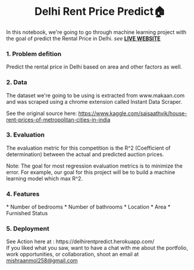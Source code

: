 <h1 align="center"> Delhi Rent Price Predict🏠</h1> 

In this notebook, we're going to go through machine learning project with the goal of predict the Rental Price in Delhi. *see* **[LIVE WEBSITE](https://delhirentpredict.herokuapp.com/)**

<H3>1. Problem defition</H3>
Predict the rental price in Delhi based on area  and other factors as well.

<H3>2. Data</H3>
The dataset we're going to be using is extracted from www.makaan.com and was scraped using a chrome extension called Instant Data Scraper.

See the original source here: https://www.kaggle.com/saisaathvik/house-rent-prices-of-metropolitan-cities-in-india

<H3>3. Evaluation</H3>

The evaluation metric for this competition is the R^2 (Coefficient of determination) between the actual and predicted auction prices.

Note: The goal for most regression evaluation metrics is to minimize the error. For example, our goal for this project will be to build a machine learning model which max R^2.

<H3>4. Features</H3>
  * Number of bedrooms
  * Number of bathrooms
  * Location
  * Area
  * Furnished Status
 
<H3>5. Deployment</H3>
See Action here at : https://delhirentpredict.herokuapp.com/





<br>
If you liked what you saw, want to have a chat with me about the portfolio, work opportunities, or collaboration, shoot an email at <a href="mailto:mishraanmol258@gmail.com?subject=Hello%20Anmol" target="_top">
mishraanmol258@gmail.com</a> 
